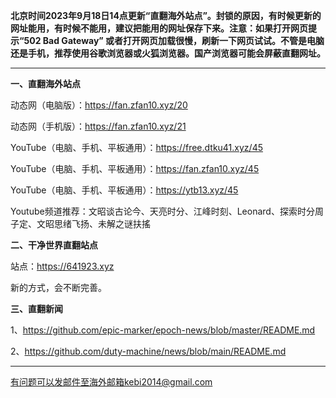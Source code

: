 **北京时间2023年9月18日14点更新“直翻海外站点”。封锁的原因，有时候更新的网址能用，有时候不能用，建议把能用的网址保存下来。注意：如果打开网页提示“502 Bad Gateway” 或者打开网页加载很慢，刷新一下网页试试。不管是电脑还是手机，推荐使用谷歌浏览器或火狐浏览器。国产浏览器可能会屏蔽直翻网址。**

***

**一、直翻海外站点**

动态网（电脑版）：https://fan.zfan10.xyz/20 

动态网（手机版）：https://fan.zfan10.xyz/21 

YouTube（电脑、手机、平板通用）：https://free.dtku41.xyz/45

YouTube（电脑、手机、平板通用）：https://fan.zfan10.xyz/45 

YouTube（电脑、手机、平板通用）：https://ytb13.xyz/45 

Youtube频道推荐：文昭谈古论今、天亮时分、江峰时刻、Leonard、探索时分周子定、文昭思绪飞扬、未解之谜扶搖

**二、干净世界直翻站点**

站点：https://641923.xyz 

新的方式，会不断完善。

**三、直翻新闻**

1、https://github.com/epic-marker/epoch-news/blob/master/README.md

2、https://github.com/duty-machine/news/blob/main/README.md

***


有问题可以发邮件至海外邮箱kebi2014@gmail.com
